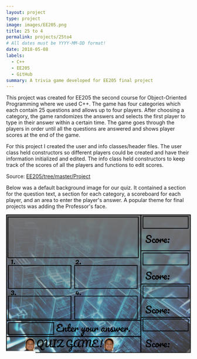 ```yaml
---
layout: project
type: project
image: images/EE205.png
title: 25 to 4
permalink: projects/25to4
# All dates must be YYYY-MM-DD format!
date: 2018-05-08
labels:
  - C++
  - EE205
  - GitHub
summary: A trivia game developed for EE205 final project
---
```


This project was created for EE205 the second course for Object-Oriented Programming where we used C++. The game has four categories which each contain 25 questions and allows up to four players. After choosing a category, the game randomizes the answers and selects the first player to type in their answer within a certain time. The game goes through the players in order until all the questions are answered and shows player scores at the end of the game.

For this project I created the user and info classes/header files. The user class held constructors so different players could be created and have their information initialized and edited. The info class held constructors to keep track of the scores of all the players and functions to edit scores.

Source: <a href="https://github.com/howtotailslide/EE205/tree/master/Project"><i class="large github icon "></i>EE205/tree/master/Project</a>



Below was a default background image for our quiz. It contained a section for the question text, a section for each category, a scoreboard for each player, and an area to enter the player's answer. A popular theme for final projects was adding the Professor's face.


<img class="ui medium right floated rounded image" src="../images/EE205-2.png">
